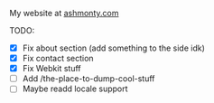 My website at [ashmonty.com](https://ashmonty.com)

TODO:
- [x] Fix about section (add something to the side idk)
- [x] Fix contact section
- [x] Fix Webkit stuff
- [ ] Add /the-place-to-dump-cool-stuff
- [ ] Maybe readd locale support

